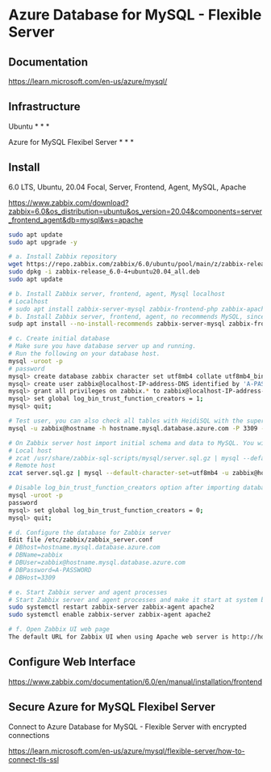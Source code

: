 # Azure Database for MySQL - Flexible Server

## Documentation

https://learn.microsoft.com/en-us/azure/mysql/

## Infrastructure

Ubuntu
* 
* 
* 

Azure for MySQL Flexibel Server
* 
* 
* 

## Install 

6.0 LTS, Ubuntu, 20.04 Focal, Server, Frontend, Agent, MySQL, Apache

https://www.zabbix.com/download?zabbix=6.0&os_distribution=ubuntu&os_version=20.04&components=server_frontend_agent&db=mysql&ws=apache

```bash
sudo apt update
sudo apt upgrade -y

# a. Install Zabbix repository
wget https://repo.zabbix.com/zabbix/6.0/ubuntu/pool/main/z/zabbix-release/zabbix-release_6.0-4%2Bubuntu20.04_all.deb
sudo dpkg -i zabbix-release_6.0-4+ubuntu20.04_all.deb
sudo apt update

# b. Install Zabbix server, frontend, agent, Mysql localhost
# Localhost
# sudo apt install zabbix-server-mysql zabbix-frontend-php zabbix-apache-conf zabbix-sql-scripts zabbix-agent
# b. Install Zabbix server, frontend, agent, no recommends MySQL, since MySQL on a differnt host
sudp apt install --no-install-recommends zabbix-server-mysql zabbix-frontend-php zabbix-apache-conf zabbix-sql-scripts zabbix-agent

# c. Create initial database
# Make sure you have database server up and running.
# Run the following on your database host.
mysql -uroot -p
# password
mysql> create database zabbix character set utf8mb4 collate utf8mb4_bin;
mysql> create user zabbix@localhost-IP-address-DNS identified by 'A-PASSWORD';
mysql> grant all privileges on zabbix.* to zabbix@localhost-IP-address-DNS;
mysql> set global log_bin_trust_function_creators = 1;
mysql> quit;

# Test user, you can also check all tables with HeidiSQL with the superuser for example
mysql -u zabbix@hostname -h hostname.mysql.database.azure.com -P 3309 --password=A-PASSWORD

# On Zabbix server host import initial schema and data to MySQL. You will be prompted to enter your newly created password.
# Local host
# zcat /usr/share/zabbix-sql-scripts/mysql/server.sql.gz | mysql --default-character-set=utf8mb4 -uzabbix -p zabbix
# Remote host
zcat server.sql.gz | mysql --default-character-set=utf8mb4 -u zabbix@hostname -h hostname.mysql.database.azure.com -P 3309 --password=A-PASSWORD zabbix

# Disable log_bin_trust_function_creators option after importing database schema.
mysql -uroot -p
password
mysql> set global log_bin_trust_function_creators = 0;
mysql> quit;

# d. Configure the database for Zabbix server
Edit file /etc/zabbix/zabbix_server.conf
# DBhost=hostname.mysql.database.azure.com
# DBName=zabbix
# DBUser=zabbix@hostname.mysql.database.azure.com
# DBPassword=A-PASSWORD
# DBHost=3309

# e. Start Zabbix server and agent processes
# Start Zabbix server and agent processes and make it start at system boot.
sudo systemctl restart zabbix-server zabbix-agent apache2
sudo systemctl enable zabbix-server zabbix-agent apache2

# f. Open Zabbix UI web page
The default URL for Zabbix UI when using Apache web server is http://host/zabbix

```
## Configure Web Interface

https://www.zabbix.com/documentation/6.0/en/manual/installation/frontend

## Secure Azure for MySQL Flexibel Server

Connect to Azure Database for MySQL - Flexible Server with encrypted connections

https://learn.microsoft.com/en-us/azure/mysql/flexible-server/how-to-connect-tls-ssl
